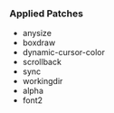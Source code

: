 ### Applied Patches
- anysize
- boxdraw
- dynamic-cursor-color
- scrollback
- sync
- workingdir
- alpha
- font2
